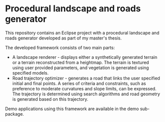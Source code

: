 # Procedural landscape and roads generator

This repository contains an Eclipse project with a procedural landscape and roads generator developed as part of my master's thesis.

The developed framework consists of two main parts:
*  A landscape renderer - displays either a synthetically generated terrain or a terrain reconstructed from a heightmap. The terrain is textured using user provided parameters, and vegetation is generated using specified models.
*  Road trajectory optimizer - generates a road that links the user specified initial and final points. A series of criteria and constraints, such as preference to moderate curvatures and slope limits, can be expressed. The trajectory is determined using search algorithms and road geometry is generated based on this trajectory.

Demo applications using this framework are available in the demo sub-package.
